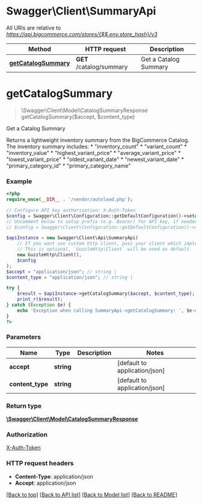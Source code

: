 # Swagger\Client\SummaryApi

All URIs are relative to *https://api.bigcommerce.com/stores/{$$.env.store_hash}/v3*

Method | HTTP request | Description
------------- | ------------- | -------------
[**getCatalogSummary**](SummaryApi.md#getCatalogSummary) | **GET** /catalog/summary | Get a Catalog Summary


# **getCatalogSummary**
> \Swagger\Client\Model\CatalogSummaryResponse getCatalogSummary($accept, $content_type)

Get a Catalog Summary

Returns a lightweight inventory summary from the BigCommerce Catalog.  The inventory summary includes: * \"inventory_count\" * \"variant_count\" * \"inventory_value\" * \"highest_variant_price\" * \"average_variant_price\" * \"lowest_variant_price\" * \"oldest_variant_date\" * \"newest_variant_date\" * \"primary_category_id\" * \"primary_category_name\"

### Example
```php
<?php
require_once(__DIR__ . '/vendor/autoload.php');

// Configure API key authorization: X-Auth-Token
$config = Swagger\Client\Configuration::getDefaultConfiguration()->setApiKey('X-Auth-Token', 'YOUR_API_KEY');
// Uncomment below to setup prefix (e.g. Bearer) for API key, if needed
// $config = Swagger\Client\Configuration::getDefaultConfiguration()->setApiKeyPrefix('X-Auth-Token', 'Bearer');

$apiInstance = new Swagger\Client\Api\SummaryApi(
    // If you want use custom http client, pass your client which implements `GuzzleHttp\ClientInterface`.
    // This is optional, `GuzzleHttp\Client` will be used as default.
    new GuzzleHttp\Client(),
    $config
);
$accept = "application/json"; // string | 
$content_type = "application/json"; // string | 

try {
    $result = $apiInstance->getCatalogSummary($accept, $content_type);
    print_r($result);
} catch (Exception $e) {
    echo 'Exception when calling SummaryApi->getCatalogSummary: ', $e->getMessage(), PHP_EOL;
}
?>
```

### Parameters

Name | Type | Description  | Notes
------------- | ------------- | ------------- | -------------
 **accept** | **string**|  | [default to application/json]
 **content_type** | **string**|  | [default to application/json]

### Return type

[**\Swagger\Client\Model\CatalogSummaryResponse**](../Model/CatalogSummaryResponse.md)

### Authorization

[X-Auth-Token](../../README.md#X-Auth-Token)

### HTTP request headers

 - **Content-Type**: application/json
 - **Accept**: application/json

[[Back to top]](#) [[Back to API list]](../../README.md#documentation-for-api-endpoints) [[Back to Model list]](../../README.md#documentation-for-models) [[Back to README]](../../README.md)

